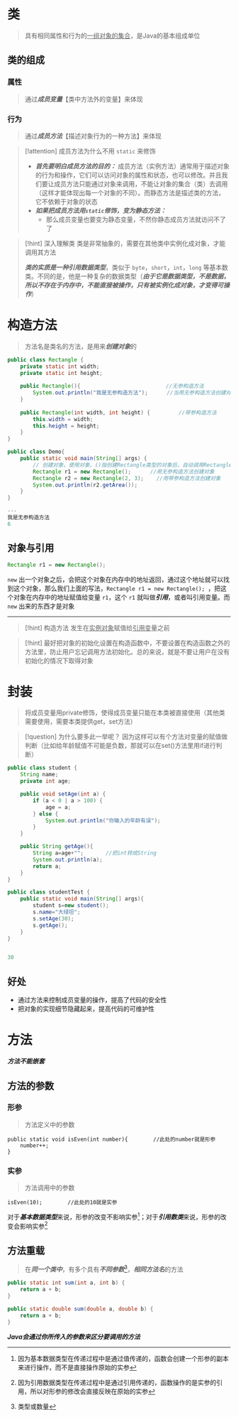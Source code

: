 # 类
>具有相同属性和行为的<u>一组对象的集合</u>，是Java的基本组成单位
## 类的组成
### 属性
>通过***成员变量***【类中方法外的变量】来体现
### 行为
>通过***成员方法***【描述对象行为的一种方法】来体现

> [!attention] 成员方法为什么不用 `static` 来修饰
> - ***首先要明白成员方法的目的：***
> 成员方法（实例方法）通常用于描述对象的行为和操作，它们可以访问对象的属性和状态，也可以修改。并且我们要让成员方法只能通过对象来调用，不能让对象的集合（类）去调用（这样才能体现出每一个对象的不同）。而静态方法是描述类的方法，它不依赖于对象的状态
> - ***如果把成员方法用`static`修饰，变为静态方法：***
> 	- 那么成员变量也要变为静态变量，不然你静态成员方法就访问不了了

>[!hint] 深入理解类
>类是非常抽象的，需要在其他类中实例化成对象，才能调用其方法
>
>***类的实质是一种引用数据类型***，类似于 `byte`，`short`，`int`，`long` 等基本数类。不同的是，他是一种复杂的数据类型（***由于它是数据类型，不是数据，所以不存在于内存中，不能直接被操作，只有被实例化成对象，才变得可操作***）
# 构造方法
>方法名是类名的方法，是用来***创建对象***的

```java
public class Rectangle {  
    private static int width;  
    private static int height;  
      
    public Rectangle(){                           //无参构造方法
        System.out.println("我是无参构造方法");      //当用无参构造方法创建对象时，就会执行这条语句
    }  
  
    public Rectangle(int width, int height) {         //带参构造方法
        this.width = width;  
        this.height = height;  
    }   
}

public class Demo{
	public static void main(String[] args) {  
		// 创建对象，使用对象，()指创建Rectangle类型的对象后，自动调用Rectangle类中的构造方法，来进行成员变量的初始化
		Rectangle r1 = new Rectangle();      //用无参构造方法创建对象
	    Rectangle r2 = new Rectangle(2, 3);    //用带参构造方法创建对象
	    System.out.println(r2.getArea());  
	}
}

---
我是无参构造方法
6
```

## 对象与引用
```java
Rectangle r1 = new Rectangle(); 
```

`new` 出一个对象之后，会把这个对象在内存中的地址返回，通过这个地址就可以找到这个对象，那么我们上面的写法，`Rectangle r1 = new Rectangle(); `，把这个对象在内存中的地址赋值给变量 `r1`，这个 `r1` 就叫做***引用***，或者叫引用变量。而 `new` 出来的东西才是对象

---

>[!hint] 构造方法 发生在<u>实例对象</u>赋值给<u>引用变</u>量之前

>[!hint] 最好把对象的初始化设置在构造函数中，不要设置在构造函数之外的方法里，防止用户忘记调用方法初始化。总的来说，就是不要让用户在没有初始化的情况下取得对象
# 封装
>将成员变量用private修饰，使得成员变量只能在本类被直接使用（其他类需要使用，需要本类提供get，set方法）

>[!question] 为什么要多此一举呢？
>因为这样可以有个方法对变量的赋值做判断（比如给年龄赋值不可能是负数，那就可以在set()方法里用if进行判断）

```java
public class student {
    String name;
    private int age;

    public void setAge(int a) {
        if (a < 0 | a > 100) {
            age = a;
        } else {
            System.out.println("你输入的年龄有误");
        }
    }

    public String getAge(){
        String a=age+"";       //把int转成String
        System.out.println(a);
        return a;
    }
}
```
```java
public class studentTest {
    public static void main(String[] args){
        student s=new student();
        s.name="大绿坦";
        s.setAge(30);
        s.getAge();
	}
}


30
```
## 好处
- 通过方法来控制成员变量的操作，提高了代码的安全性
- 把对象的实现细节隐藏起来，提高代码的可维护性
# 方法
***方法不能嵌套***
## 方法的参数
### 形参
>方法定义中的参数
```
public static void isEven(int number){        //此处的number就是形参
	number++;                        
}  
```
### 实参
>方法调用中的参数
```
isEven(10);        //此处的10就是实参
```

对于***基本数据类型***来说，形参的改变不影响实参[^1]；对于***引用数类***来说，形参的改变会影响实参[^2]

[^1]:因为基本数据类型在传递过程中是通过值传递的，函数会创建一个形参的副本来进行操作，而不是直接操作原始的实参
[^2]:因为引用数据类型在传递过程中是通过引用传递的，函数操作的是实参的引用，所以对形参的修改会直接反映在原始的实参
## 方法重载
>在***同一个类中***，有多个具有***不同参数***[^3]，***相同方法名***的方法
```java
public static int sum(int a, int b) {  
    return a + b;  
}  
  
public static double sum(double a, double b) {  
    return a + b;  
}
```
***Java会通过你所传入的参数来区分要调用的方法***

[^3]:类型或数量




























